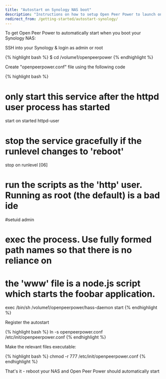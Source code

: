 ```yaml
---
title: "Autostart on Synology NAS boot"
description: "Instructions on how to setup Open Peer Power to launch on boot on Synology NAS."
redirect_from: /getting-started/autostart-synology/
---
```


To get Open Peer Power to automatically start when you boot your Synology NAS:

SSH into your Synology & login as admin or root

{% highlight bash %}
$ cd /volume1/openpeerpower
{% endhighlight %}

Create "openpeerpower.conf" file using the following code

{% highlight bash %}
# only start this service after the httpd user process has started
start on started httpd-user

# stop the service gracefully if the runlevel changes to 'reboot'
stop on runlevel [06]

# run the scripts as the 'http' user. Running as root (the default) is a bad ide
#setuid admin

# exec the process. Use fully formed path names so that there is no reliance on
# the 'www' file is a node.js script which starts the foobar application.
exec /bin/sh /volume1/openpeerpower/hass-daemon start
{% endhighlight %}

Register the autostart

{% highlight bash %}
ln -s openpeerpower.conf /etc/init/openpeerpower.conf
{% endhighlight %}

Make the relevant files executable:

{% highlight bash %}
chmod -r 777 /etc/init/openpeerpower.conf
{% endhighlight %}

That's it - reboot your NAS and Open Peer Power should automatically start
